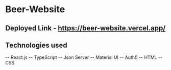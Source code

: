 # Beer-Website

## Deployed Link - https://beer-website.vercel.app/

## Technologies used

-- React.js
-- TypeScript
-- Json Server
-- Material UI
-- Auth0
-- HTML
-- CSS
